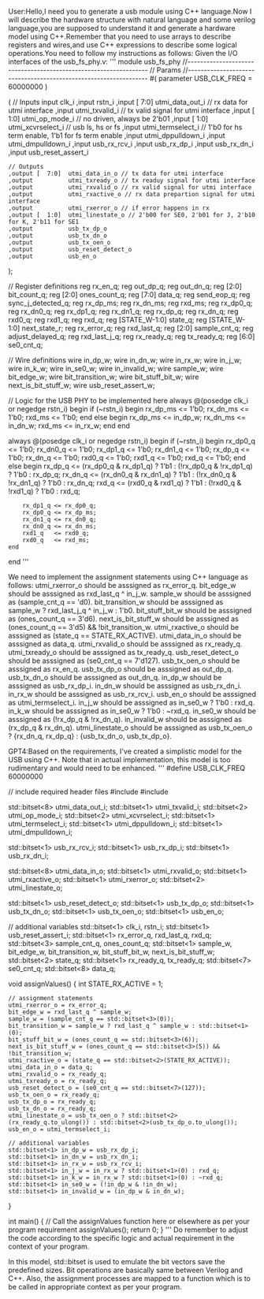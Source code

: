 User:Hello,I need you to generate a usb module using C++ language.Now I will describe the hardware structure with natural language and some verilog language,you are supposed to understand it and generate a hardware model using C++.Remember that you need to use arrays to describe registers and wires,and use C++ expressions to describe some logical operations.You need to follow my instructions as follows:
Given the I/O interfaces of the usb_fs_phy.v:
'''
module usb_fs_phy
//-----------------------------------------------------------------
// Params
//-----------------------------------------------------------------
#(
     parameter USB_CLK_FREQ     = 60000000
)

(
    // Inputs
     input           clk_i
    ,input           rstn_i
    ,input  [  7:0]  utmi_data_out_i  // rx data for utmi interface
    ,input           utmi_txvalid_i  // tx valid signal for utmi interface
    ,input  [  1:0]  utmi_op_mode_i // no driven, always be 2'b01
    ,input  [  1:0]  utmi_xcvrselect_i // usb ls, hs or fs
    ,input           utmi_termselect_i // 1'b0 for hs term enable, 1'b1 for fs term enable
    ,input           utmi_dppulldown_i 
    ,input           utmi_dmpulldown_i
    ,input           usb_rx_rcv_i
    ,input           usb_rx_dp_i
    ,input           usb_rx_dn_i
    ,input           usb_reset_assert_i

    // Outputs
    ,output [  7:0]  utmi_data_in_o // tx data for utmi interface
    ,output          utmi_txready_o // tx readuy signal for utmi interface
    ,output          utmi_rxvalid_o // rx valid signal for utmi interface
    ,output          utmi_rxactive_o // rx data prepartion signal for utmi interface
    ,output          utmi_rxerror_o // if error happens in rx
    ,output [  1:0]  utmi_linestate_o // 2'b00 for SE0, 2'b01 for J, 2'b10 for K, 2'b11 for SE1
    ,output          usb_tx_dp_o
    ,output          usb_tx_dn_o
    ,output          usb_tx_oen_o
    ,output          usb_reset_detect_o
    ,output          usb_en_o
);

// Register definitions
reg rx_en_q;
reg out_dp_q;
reg out_dn_q;
reg [2:0] bit_count_q;
reg [2:0] ones_count_q;
reg [7:0] data_q;
reg send_eop_q;
reg sync_j_detected_q;
reg rx_dp_ms;
reg rx_dn_ms;
reg rxd_ms;
reg rx_dp0_q;
reg rx_dn0_q;
reg rx_dp1_q;
reg rx_dn1_q;
reg rx_dp_q;
reg rx_dn_q;
reg rxd0_q;
reg rxd1_q;
reg rxd_q;
reg [STATE_W-1:0] state_q;
reg [STATE_W-1:0] next_state_r;
reg rx_error_q;
reg rxd_last_q;
reg [2:0] sample_cnt_q;
reg adjust_delayed_q;
reg rxd_last_j_q;
reg rx_ready_q;
reg tx_ready_q;
reg [6:0] se0_cnt_q;

// Wire definitions
wire in_dp_w;
wire in_dn_w;
wire in_rx_w;
wire in_j_w;
wire in_k_w;
wire in_se0_w;
wire in_invalid_w;
wire sample_w;
wire bit_edge_w;
wire bit_transition_w;
wire bit_stuff_bit_w;
wire next_is_bit_stuff_w;
wire usb_reset_assert_w;

// Logic for the USB PHY to be implemented here
always @(posedge clk_i or negedge rstn_i) begin
    if (~rstn_i) begin
        rx_dp_ms <= 1'b0;
        rx_dn_ms <= 1'b0;
        rxd_ms   <= 1'b0;
    end else begin
        rx_dp_ms <= in_dp_w;
        rx_dn_ms <= in_dn_w;
        rxd_ms   <= in_rx_w;
    end
end

always @(posedge clk_i or negedge rstn_i) begin
    if (~rstn_i) begin
        rx_dp0_q <= 1'b0;
        rx_dn0_q <= 1'b0;
        rx_dp1_q <= 1'b0; 
        rx_dn1_q <= 1'b0; 
        rx_dp_q  <= 1'b0; 
        rx_dn_q  <= 1'b0; 
        rxd0_q   <= 1'b0; 
        rxd1_q   <= 1'b0;
        rxd_q    <= 1'b0;
    end else begin
        rx_dp_q <= (rx_dp0_q & rx_dp1_q) ? 1'b1 : (!rx_dp0_q & !rx_dp1_q) ? 1'b0 : rx_dp_q;
        rx_dn_q <= (rx_dn0_q & rx_dn1_q) ? 1'b1 : (!rx_dn0_q & !rx_dn1_q) ? 1'b0 : rx_dn_q;
        rxd_q   <= (rxd0_q & rxd1_q) ? 1'b1 : (!rxd0_q & !rxd1_q) ? 1'b0 : rxd_q;

        rx_dp1_q <= rx_dp0_q;
        rx_dp0_q <= rx_dp_ms;
        rx_dn1_q <= rx_dn0_q;
        rx_dn0_q <= rx_dn_ms; 
        rxd1_q   <= rxd0_q;
        rxd0_q   <= rxd_ms;
    end
end
'''

We need to implement the assignment statements using C++ language as follows:
utmi_rxerror_o should be asssigned as rx_error_q.
bit_edge_w should be asssigned as rxd_last_q ^ in_j_w.
sample_w should be asssigned as (sample_cnt_q == 'd0).
bit_transition_w should be asssigned as sample_w ? rxd_last_j_q ^ in_j_w : 1'b0.
bit_stuff_bit_w should be asssigned as (ones_count_q == 3'd6).
next_is_bit_stuff_w should be asssigned as (ones_count_q == 3'd5) && !bit_transition_w.
utmi_rxactive_o should be asssigned as (state_q == STATE_RX_ACTIVE).
utmi_data_in_o should be asssigned as data_q.
utmi_rxvalid_o should be asssigned as rx_ready_q.
utmi_txready_o should be asssigned as tx_ready_q.
usb_reset_detect_o should be asssigned as (se0_cnt_q == 7'd127).
usb_tx_oen_o should be asssigned as rx_en_q.
usb_tx_dp_o should be asssigned as out_dp_q.
usb_tx_dn_o should be asssigned as out_dn_q.
in_dp_w should be asssigned as usb_rx_dp_i.
in_dn_w should be asssigned as usb_rx_dn_i.
in_rx_w should be asssigned as usb_rx_rcv_i.
usb_en_o should be asssigned as utmi_termselect_i.
in_j_w should be asssigned as in_se0_w ? 1'b0 :  rxd_q.
in_k_w should be asssigned as in_se0_w ? 1'b0 : ~rxd_q.
in_se0_w should be asssigned as (!rx_dp_q & !rx_dn_q).
in_invalid_w should be asssigned as (rx_dp_q & rx_dn_q).
utmi_linestate_o should be asssigned as usb_tx_oen_o ? {rx_dn_q, rx_dp_q} : {usb_tx_dn_o, usb_tx_dp_o}.

GPT4:Based on the requirements, I've created a simplistic model for the USB using C++. Note that in actual implementation, this model is too rudimentary and would need to be enhanced.
'''
#define USB_CLK_FREQ 60000000

// include required header files
#include <iostream>
#include <bitset>

std::bitset<8> utmi_data_out_i;
std::bitset<1> utmi_txvalid_i;
std::bitset<2> utmi_op_mode_i;
std::bitset<2> utmi_xcvrselect_i;
std::bitset<1> utmi_termselect_i;
std::bitset<1> utmi_dppulldown_i;
std::bitset<1> utmi_dmpulldown_i;

std::bitset<1> usb_rx_rcv_i;
std::bitset<1> usb_rx_dp_i;
std::bitset<1> usb_rx_dn_i;

std::bitset<8> utmi_data_in_o;
std::bitset<1> utmi_rxvalid_o;
std::bitset<1> utmi_rxactive_o;
std::bitset<1> utmi_rxerror_o;
std::bitset<2> utmi_linestate_o;

std::bitset<1> usb_reset_detect_o;
std::bitset<1> usb_tx_dp_o;
std::bitset<1> usb_tx_dn_o;
std::bitset<1> usb_tx_oen_o;
std::bitset<1> usb_en_o;

// additional variables
std::bitset<1> clk_i, rstn_i;
std::bitset<1> usb_reset_assert_i;
std::bitset<1> rx_error_q, rxd_last_q, rxd_q;
std::bitset<3> sample_cnt_q, ones_count_q;
std::bitset<1> sample_w, bit_edge_w, bit_transition_w, bit_stuff_bit_w, next_is_bit_stuff_w;
std::bitset<2> state_q;
std::bitset<1> rx_ready_q, tx_ready_q;
std::bitset<7> se0_cnt_q;
std::bitset<8> data_q;

void assignValues() {
    int STATE_RX_ACTIVE = 1;

    // assignment statements
    utmi_rxerror_o = rx_error_q;
    bit_edge_w = rxd_last_q ^ sample_w;
    sample_w = (sample_cnt_q == std::bitset<3>(0)); 
    bit_transition_w = sample_w ? rxd_last_q ^ sample_w : std::bitset<1>(0);
    bit_stuff_bit_w = (ones_count_q == std::bitset<3>(6));
    next_is_bit_stuff_w = (ones_count_q == std::bitset<3>(5)) && !bit_transition_w;
    utmi_rxactive_o = (state_q == std::bitset<2>(STATE_RX_ACTIVE));
    utmi_data_in_o = data_q;
    utmi_rxvalid_o = rx_ready_q;
    utmi_txready_o = rx_ready_q;
    usb_reset_detect_o = (se0_cnt_q == std::bitset<7>(127));
    usb_tx_oen_o = rx_ready_q;
    usb_tx_dp_o = rx_ready_q;
    usb_tx_dn_o = rx_ready_q;
    utmi_linestate_o = usb_tx_oen_o ? std::bitset<2>(rx_ready_q.to_ulong()) : std::bitset<2>(usb_tx_dp_o.to_ulong());
    usb_en_o = utmi_termselect_i;

    // additional variables
    std::bitset<1> in_dp_w = usb_rx_dp_i;
    std::bitset<1> in_dn_w = usb_rx_dn_i;
    std::bitset<1> in_rx_w = usb_rx_rcv_i;
    std::bitset<1> in_j_w = in_rx_w ? std::bitset<1>(0) : rxd_q;
    std::bitset<1> in_k_w = in_rx_w ? std::bitset<1>(0) : ~rxd_q;
    std::bitset<1> in_se0_w = (!in_dp_w & !in_dn_w);
    std::bitset<1> in_invalid_w = (in_dp_w & in_dn_w);
}

int main() {
    // Call the assignValues function here or elsewhere as per your program requirement
    assignValues();
    return 0;
}
'''
Do remember to adjust the code according to the specific logic and actual requirement in the context of your program.

In this model, std::bitset is used to emulate the bit vectors save the predefined sizes. Bit operations are basically same between Verilog and C++. Also, the assignment processes are mapped to a function which is to be called in appropriate context as per your program.